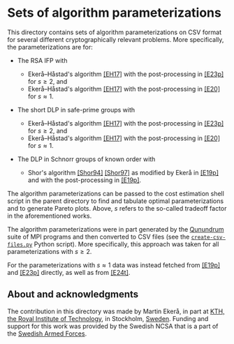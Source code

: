 # Sets of algorithm parameterizations
This directory contains sets of algorithm parameterizations on CSV format for several different cryptographically relevant problems.
More specifically, the parameterizations are for:

- The RSA IFP with
   - Ekerå–Håstad's algorithm [[EH17]](https://doi.org/10.1007/978-3-319-59879-6_20) with the post-processing in [[E23p]](https://doi.org/10.48550/arXiv.2309.01754) for $s \ge 2$, and 
   - Ekerå–Håstad's algorithm [[EH17]](https://doi.org/10.1007/978-3-319-59879-6_20) with the post-processing in [[E20]](https://doi.org/10.1007/s10623-020-00783-2) for $s \approx 1$.

- The short DLP in safe-prime groups with
   - Ekerå–Håstad's algorithm [[EH17]](https://doi.org/10.1007/978-3-319-59879-6_20) with the post-processing in [[E23p]](https://doi.org/10.48550/arXiv.2309.01754) for $s \ge 2$, and 
   - Ekerå–Håstad's algorithm [[EH17]](https://doi.org/10.1007/978-3-319-59879-6_20) with the post-processing in [[E20]](https://doi.org/10.1007/s10623-020-00783-2) for $s \approx 1$.

- The DLP in Schnorr groups of known order with
   - Shor's algorithm [[Shor94]](https://doi.org/10.1109/SFCS.1994.365700) [[Shor97]](https://doi.org/10.1137/S0097539795293172) as modified by Ekerå in [[E19p]](https://doi.org/10.48550/arXiv.1905.09084) and with the post-processing in [[E19p]](https://doi.org/10.48550/arXiv.1905.09084).

The algorithm parameterizations can be passed to the cost estimation shell script in the parent directory to find and tabulate optimal parameterizations and to generate Pareto plots. Above, $s$ refers to the so-called tradeoff factor in the aforementioned works.

The algorithm parameterizations were in part generated by the [Qunundrum](https://github.com/ekera/qunundrum) suite of MPI programs and then converted to CSV files (see the [<code>create-csv-files.py</code>](create-csv-files.py) Python script).
More specifically, this approach was taken for all parameterizations with $s \ge 2$.

For the parameterizations with $s \approx 1$ data was instead fetched from [[E19p]](https://doi.org/10.48550/arXiv.1905.09084) and [[E23p]](https://doi.org/10.48550/arXiv.2309.01754) directly, as well as from [[E24t]](https://kth.diva-portal.org/smash/get/diva2:1902626/FULLTEXT01.pdf).

## About and acknowledgments
The contribution in this directory was made by Martin Ekerå, in part at [KTH, the Royal Institute of Technology](https://www.kth.se/en), in Stockholm, [Sweden](https://www.sweden.se).
Funding and support for this work was provided by the Swedish NCSA that is a part of the [Swedish Armed Forces](https://www.mil.se).